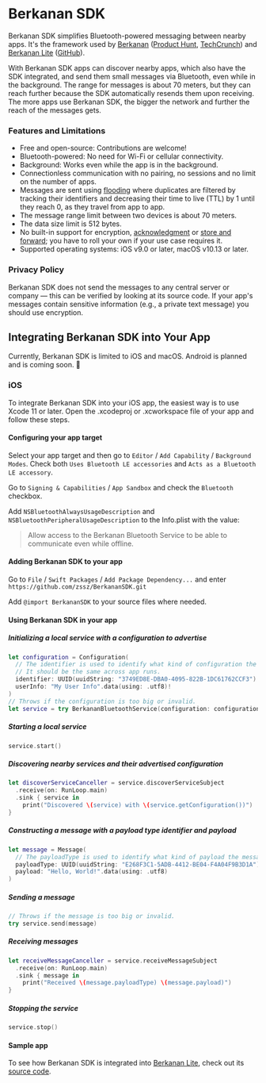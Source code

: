 # Berkanan SDK

Berkanan SDK simplifies Bluetooth-powered messaging between nearby apps. It's the framework used by [Berkanan](https://apps.apple.com/us/app/berkanan-messenger/id1289061820) ([Product Hunt](https://www.producthunt.com/posts/berkanan), [TechCrunch](https://techcrunch.com/2018/09/27/berkanan-is-a-bluetooth-powered-group-messaging-app/)) and [Berkanan Lite](https://apps.apple.com/us/app/berkanan-messenger-lite/id1479731429) ([GitHub](https://github.com/zssz/BerkananLite)).

With Berkanan SDK apps can discover nearby apps, which also have the SDK integrated, and send them small messages via Bluetooth, even while in the background. The range for messages is about 70 meters, but they can reach further because the SDK automatically resends them upon receiving. The more apps use Berkanan SDK, the bigger the network and further the reach of the messages gets.

### Features and Limitations
- Free and open-source: Contributions are welcome!
- Bluetooth-powered: No need for Wi-Fi or cellular connectivity.
- Background: Works even while the app is in the background.
- Connectionless communication with no pairing, no sessions and no limit on the number of apps.
- Messages are sent using [flooding](https://en.wikipedia.org/wiki/Flooding_(computer_networking)) where duplicates are filtered by tracking their identifiers and decreasing their time to live (TTL) by 1 until they reach 0, as they travel from app to app.
- The message range limit between two devices is about 70 meters.
- The data size limit is 512 bytes.
- No built-in support for encryption, [acknowledgment](https://en.wikipedia.org/wiki/Acknowledgement_(data_networks)) or [store and forward](https://en.wikipedia.org/wiki/Store_and_forward); you have to roll your own if your use case requires it.
- Supported operating systems: iOS v9.0 or later, macOS v10.13 or later.

### Privacy Policy
Berkanan SDK does not send the messages to any central server or company — this can be verified by looking at its source code. If your app's messages contain sensitive information (e.g., a private text message) you should use encryption.

## Integrating Berkanan SDK into Your App

Currently, Berkanan SDK is limited to iOS and macOS. Android is planned and is coming soon. 🤞

### iOS

To integrate Berkanan SDK into your iOS app, the easiest way is to use Xcode 11 or later. Open the .xcodeproj or .xcworkspace file of your app and follow these steps.

#### Configuring your app target

Select your app target and then go to `Editor` / `Add Capability` / `Background Modes`. Check both `Uses Bluetooth LE accessories` and `Acts as a Bluetooth LE accessory`.

Go to `Signing & Capabilities` /  `App Sandbox` and check the `Bluetooth` checkbox. 

Add `NSBluetoothAlwaysUsageDescription` and `NSBluetoothPeripheralUsageDescription` to the Info.plist with the value:

> Allow access to the Berkanan Bluetooth Service to be able to communicate even while offline.

#### Adding Berkanan SDK to your app

Go to `File` / `Swift Packages` / `Add Package Dependency...` and enter `https://github.com/zssz/BerkananSDK.git`

Add `@import BerkananSDK` to your source files where needed.

#### Using Berkanan SDK in your app

##### Initializing a local service with a configuration to advertise

```swift
let configuration = Configuration(
  // The identifier is used to identify what kind of configuration the service has. 
  // It should be the same across app runs.
  identifier: UUID(uuidString: "3749ED8E-DBA0-4095-822B-1DC61762CCF3")!, 
  userInfo: "My User Info".data(using: .utf8)!
)
// Throws if the configuration is too big or invalid.
let service = try BerkananBluetoothService(configuration: configuration)
```

##### Starting a local service

```swift
service.start()
```

##### Discovering nearby services and their advertised configuration

```swift
let discoverServiceCanceller = service.discoverServiceSubject
  .receive(on: RunLoop.main)
  .sink { service in
    print("Discovered \(service) with \(service.getConfiguration())")
}
```

##### Constructing a message with a payload type identifier and payload

```swift
let message = Message(
  // The payloadType is used to identify what kind of payload the message carries.
  payloadType: UUID(uuidString: "E268F3C1-5ADB-4412-BE04-F4A04F9B3D1A")!,
  payload: "Hello, World!".data(using: .utf8)
)
```

##### Sending a message

```swift
// Throws if the message is too big or invalid.
try service.send(message)
```

##### Receiving messages

```swift
let receiveMessageCanceller = service.receiveMessageSubject
  .receive(on: RunLoop.main)
  .sink { message in
    print("Received \(message.payloadType) \(message.payload)")
}
```

##### Stopping the service

```swift
service.stop()
```

#### Sample app

To see how Berkanan SDK is integrated into [Berkanan Lite](https://apps.apple.com/us/app/berkanan-messenger-lite/id1479731429), check out its [source code](https://github.com/zssz/BerkananLite).
